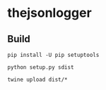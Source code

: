 # thejsonlogger

## Build

```
pip install -U pip setuptools
```

```
python setup.py sdist
```

```
twine upload dist/*
```

